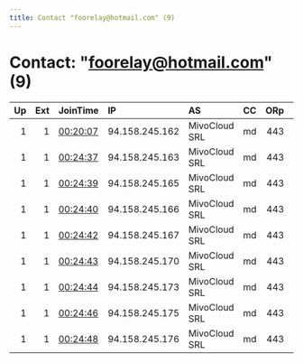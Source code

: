 ```yaml
---
title: Contact "foorelay@hotmail.com" (9)
---
```


# Contact: "foorelay@hotmail.com" (9)

|   Up |   Ext | JoinTime                                                                                            | IP             | AS            | CC   |   ORp |   Dirp | OS    | Version   | Nickname   |   eFamMembers |
|-----:|------:|:----------------------------------------------------------------------------------------------------|:---------------|:--------------|:-----|------:|-------:|:------|:----------|:-----------|--------------:|
|    1 |     1 | [00:20:07](https://metrics.torproject.org/rs.html#details/EE0F58273F7EEC975E9200CEDA2D64D55847615C) | 94.158.245.162 | MivoCloud SRL | md   |   443 |      0 | Linux | 0.2.9.17  | foo        |            10 |
|    1 |     1 | [00:24:37](https://metrics.torproject.org/rs.html#details/6A5E9801D81B273DB5ABB8F8815F1CF9F796AE44) | 94.158.245.163 | MivoCloud SRL | md   |   443 |      0 | Linux | 0.2.9.17  | foo        |            10 |
|    1 |     1 | [00:24:39](https://metrics.torproject.org/rs.html#details/5842A8AC2811E7BB0E849279D0020A46BA754352) | 94.158.245.165 | MivoCloud SRL | md   |   443 |      0 | Linux | 0.2.9.17  | foo        |            10 |
|    1 |     1 | [00:24:40](https://metrics.torproject.org/rs.html#details/BE087A8A806F395B92A47DE5528694BD9C550AB0) | 94.158.245.166 | MivoCloud SRL | md   |   443 |      0 | Linux | 0.2.9.17  | foo        |            10 |
|    1 |     1 | [00:24:42](https://metrics.torproject.org/rs.html#details/3804D70CEE2229F602B3930C10F7B93B9C0EB0E7) | 94.158.245.167 | MivoCloud SRL | md   |   443 |      0 | Linux | 0.2.9.17  | foo        |            10 |
|    1 |     1 | [00:24:43](https://metrics.torproject.org/rs.html#details/DFEFC09F22BC7CED39DCBDF325C550D73296FD7B) | 94.158.245.170 | MivoCloud SRL | md   |   443 |      0 | Linux | 0.2.9.17  | foo        |            10 |
|    1 |     1 | [00:24:44](https://metrics.torproject.org/rs.html#details/AF6E21D929E1D3FD6CE8FD4242F8E45AC58540D8) | 94.158.245.173 | MivoCloud SRL | md   |   443 |      0 | Linux | 0.2.9.17  | foo        |            10 |
|    1 |     1 | [00:24:46](https://metrics.torproject.org/rs.html#details/BEFAE917185681AC09F3A409D335A07549334D95) | 94.158.245.175 | MivoCloud SRL | md   |   443 |      0 | Linux | 0.2.9.17  | foo        |            10 |
|    1 |     1 | [00:24:48](https://metrics.torproject.org/rs.html#details/CB56D6211D807FA6321D3FF4A028802DDF95D22F) | 94.158.245.176 | MivoCloud SRL | md   |   443 |      0 | Linux | 0.2.9.17  | foo        |            10 |
